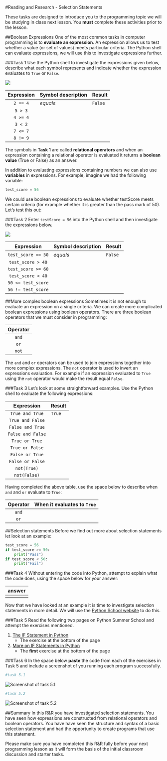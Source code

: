 #Reading and Research - Selection Statements

These tasks are designed to introduce you to the programming topic we will be studying in class next lesson. You **must** complete these activities prior to the lesson.

##Boolean Expressions
One of the most common tasks in computer programming is to **evaluate an expression**. An expression allows us to test whether a value (or set of values) meets particular criteria. The Python shell can evaluate expressions, we will use this to investigate expressions further.

###Task 1
Use the Python shell to investigate the expressions given below, describe what each symbol represents and indicate whether the expression evaluates to `True` or `False`.

![](https://www.dropbox.com/s/2yaariz84s3kf5z/task_one.jpg?dl=1)

|Expression|Symbol description|Result|
|:--------:|------------------|------|
|`2 == 4`|*equals*|`False`|
|`5 > 3`| | |
|`4 >= 4`| | |
|`3 < 2`| | |
|`7 <= 7`| | |
|`8 != 9`| | |

The symbols in **Task 1** are called **relational operators** and when an expression containing a relational operator is evaluated it returns a **boolean value** (True or False) as an answer.


In addition to evaluating expressions containing numbers we can also use **variables** in expressions. For example, imagine we had the following variable:

```python
test_score = 56
```

We could use boolean expressions to evaluate whether testScore meets certain criteria (for example whether it is greater than the pass mark of 50). Let’s test this out:

###Task 2
Enter `testScore = 56` into the Python shell and then investigate the expressions below.

![](https://www.dropbox.com/s/9mh1ob3uxqdhvz0/task_two.png?dl=1)


|Expression|Symbol description|Result|
|:--------:|------------------|------|
|`test_score == 50`|*equals*|`False`|
|`test_score > 40`| | |
|`test_score >= 60`| | |
|`test_score < 40`| | |
|`50 <= test_score`| | |
|`56 != test_score`| | |

##More complex boolean expressions
Sometimes it is not enough to evaluate an expression on a single criteria. We can create more complicated boolean expressions using boolean operators. There are three boolean operators that we must consider in programming:

|Operator|
|:------:|
|`and`|
|`or`|
|`not`|

The `and` and `or` operators can be used to join expressions together into more complex expressions. The `not` operator is used to invert an expressions evaluation. For example if an expression evaluated to `True` using the `not` operator would make the result equal `False`.

###Task 3
Let’s look at some straightforward examples. Use the Python shell to evaluate the following expressions:

|Expression|Result|
|:--------:|------|
|`True and True`|`True`|
|`True and False`| |
|`False and True`| |
|`False and False`| |
|`True or True`| |
|`True or False`| |
|`False or True`| |
|`False or False`| |
|`not(True)`| |
|`not(False)`| |

Having completed the above table, use the space below to describe when `and` and `or` evaluate to `True`:

|Operator|When it evaluates to `True`|
|:------:|---------------------------|
|`and`| |
|`or`| |

##Selection statements
Before we find out more about selection statements let look at an example:

```python
test_score = 56
if test_score >= 50:
    print("Pass")
if test_score < 50:
    print("Fail")
```

###Task 4
Without entering the code into Python, attempt to explain what the code does, using the space below for your answer:

|answer|
|------|
| |

Now that we have looked at an example it is time to investigate selection statements in more detail. We will use the  [Python School website](http://www.pythonschool.net) to do this.

###Task 5
Read the following two pages on Python Summer School and attempt the exercises mentioned.

1. [The IF Statement in Python](http://pythonschool.github.io/basics/the-if-statement/)
    - The exercise at the bottom of the page
2. [More on IF Statements in Python](http://pythonschool.github.io/basics/more-on-if/)
    - The **first** exercise at the bottom of the page

###Task 6
In the space below **paste** the code from each of the exercises in Task 5 and include a screenshot of you running each program successfully.

```python
#task 5.1
```

![Screenshot of task 5.1]()

```python
#task 5.2
```

![Screenshot of task 5.2]()

##Summary
In this R&R you have investigated selection statements. You have seen how expressions are constructed from relational operators and boolean operators. You have have seen the structure and syntax of a basic selection statement and had the opportunity to create programs that use this statement.

Please make sure you have completed this R&R fully before your next programming lesson as it will form the basis of the initial classroom discussion and starter tasks.